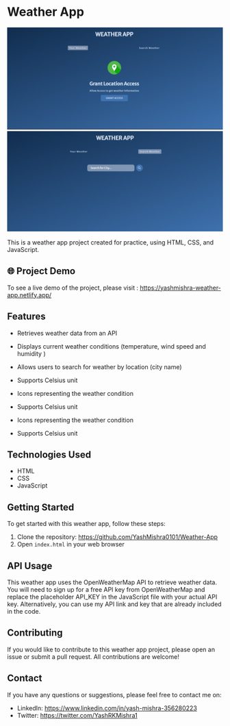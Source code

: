 # Weather App

![Weather app Preview](./Assets/Screenshot%201.png)
![Weather app Preview](./Assets/Screenshot%202.png)


This is a weather app project created for practice, using HTML, CSS, and JavaScript.

## 🌐 Project Demo 

To see a live demo of the project, please visit : https://yashmishra-weather-app.netlify.app/

## Features

- Retrieves weather data from an API
- Displays current weather conditions (temperature, wind speed and humidity )
- Allows users to search for weather by location (city name)

- Supports Celsius  unit

- Icons representing the weather condition
- Supports Celsius unit
 
- Icons representing the weather condition
- Supports Celsius unit

## Technologies Used

- HTML
- CSS
- JavaScript

## Getting Started

To get started with this weather app, follow these steps:

1. Clone the repository: https://github.com/YashMishra0101/Weather-App
2. Open `index.html` in your web browser

## API Usage

This weather app uses the OpenWeatherMap API to retrieve weather data. You will need to sign up for a free API key from OpenWeatherMap and replace the placeholder API_KEY in the JavaScript file with your actual API key. Alternatively, you can use my API link and key that are already included in the code.

## Contributing

If you would like to contribute to this weather app project, please open an issue or submit a pull request. All contributions are welcome!

## Contact 

If you have any questions or suggestions, please feel free to contact me on:

- LinkedIn: https://www.linkedin.com/in/yash-mishra-356280223
- Twitter: https://twitter.com/YashRKMishra1



